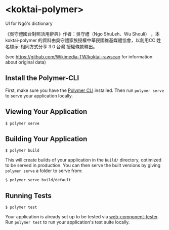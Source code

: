 # \<koktai-polymer\>

UI for Ngô&#39;s dictionary

《吳守禮國台對照活用辭典》作者：吳守禮（Ngo ShuLeh、Wu Shouli） ，本 koktai-polymer 的資料由吳守禮家族授權中華民國維基媒體協會，以創用CC 姓名標示-相同方式分享 3.0 台灣 授權條款釋出。

(see https://github.com/Wikimedia-TW/koktai-rawscan for information about original data)

## Install the Polymer-CLI

First, make sure you have the [Polymer CLI](https://www.npmjs.com/package/polymer-cli) installed. Then run `polymer serve` to serve your application locally.

## Viewing Your Application

```
$ polymer serve
```

## Building Your Application

```
$ polymer build
```

This will create builds of your application in the `build/` directory, optimized to be served in production. You can then serve the built versions by giving `polymer serve` a folder to serve from:

```
$ polymer serve build/default
```

## Running Tests

```
$ polymer test
```

Your application is already set up to be tested via [web-component-tester](https://github.com/Polymer/web-component-tester). Run `polymer test` to run your application's test suite locally.
